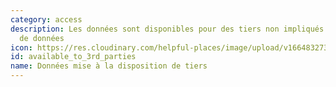 ```yaml
---
category: access
description: Les données sont disponibles pour des tiers non impliqués dans l'activité
  de données
icon: https://res.cloudinary.com/helpful-places/image/upload/v1664832731/dtpr-icons/access/3rdparty_ry5dxb.svg
id: available_to_3rd_parties
name: Données mise à la disposition de tiers
---
```


